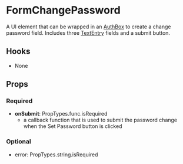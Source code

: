 # FormChangePassword

A UI element that can be wrapped in an [AuthBox](https://github.com/pay-theory/pay-theory-ui/tree/master/src/common/auth/AuthBox) to create a change password field. Includes three [TextEntry](https://github.com/pay-theory/pay-theory-ui/tree/master/src/common/TextEntry) fields and a submit button.

## Hooks

-   None

## Props

### Required

-   **onSubmit**: PropTypes.func.isRequired
    -   a callback function that is used to submit the password change when the Set Password button is clicked

### Optional

-   error: PropTypes.string.isRequired
